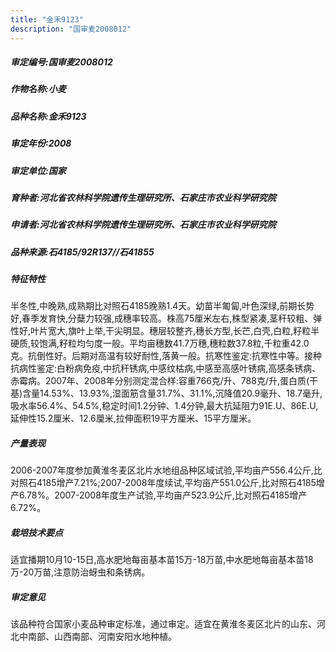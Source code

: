 ```yaml
---
title: "金禾9123"
description: "国审麦2008012"
---
```

##### 审定编号:国审麦2008012

##### 作物名称:小麦

##### 品种名称:金禾9123

##### 审定年份:2008

##### 审定单位:国家

##### 育种者:河北省农林科学院遗传生理研究所、石家庄市农业科学研究院

##### 申请者:河北省农林科学院遗传生理研究所、石家庄市农业科学研究院

##### 品种来源:石4185/92R137//石41855

##### 特征特性
半冬性,中晚熟,成熟期比对照石4185晚熟1.4天。幼苗半匍匐,叶色深绿,前期长势好,春季发育快,分蘖力较强,成穗率较高。株高75厘米左右,株型紧凑,茎秆较粗、弹性好,叶片宽大,旗叶上举,干尖明显。穗层较整齐,穗长方型,长芒,白壳,白粒,籽粒半硬质,较饱满,籽粒均匀度一般。平均亩穗数41.7万穗,穗粒数37.8粒,千粒重42.0克。抗倒性好。后期对高温有较好耐性,落黄一般。抗寒性鉴定:抗寒性中等。接种抗病性鉴定:白粉病免疫,中抗秆锈病,中感纹枯病,中感至高感叶锈病,高感条锈病、赤霉病。2007年、2008年分别测定混合样:容重766克/升、788克/升,蛋白质(干基)含量14.53%、13.93%,湿面筋含量31.7%、31.1%,沉降值20.9毫升、18.7毫升,吸水率56.4%、54.5%,稳定时间1.2分钟、1.4分钟,最大抗延阻力91E.U、86E.U,延伸性15.2厘米、12.6厘米,拉伸面积19平方厘米、15平方厘米。

##### 产量表现
2006-2007年度参加黄淮冬麦区北片水地组品种区域试验,平均亩产556.4公斤,比对照石4185增产7.21%;2007-2008年度续试,平均亩产551.0公斤,比对照石4185增产6.78%。2007-2008年度生产试验,平均亩产523.9公斤,比对照石4185增产6.72%。

##### 栽培技术要点
适宜播期10月10-15日,高水肥地每亩基本苗15万-18万苗,中水肥地每亩基本苗18万-20万苗,注意防治蚜虫和条锈病。

##### 审定意见
该品种符合国家小麦品种审定标准，通过审定。适宜在黄淮冬麦区北片的山东、河北中南部、山西南部、河南安阳水地种植。
